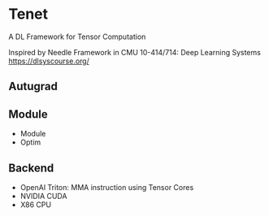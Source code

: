 # Tenet
A DL Framework for Tensor Computation

Inspired by Needle Framework in CMU 10-414/714: Deep Learning Systems
https://dlsyscourse.org/

## Autugrad

## Module
+ Module
+ Optim

## Backend
+ OpenAI Triton: MMA instruction using Tensor Cores
+ NVIDIA CUDA
+ X86 CPU